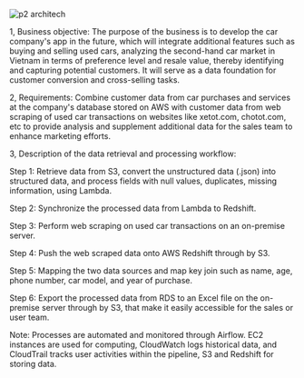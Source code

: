 ![p2 architech](https://github.com/ThanhVuong138/Second_hand_car_analytics/assets/106426014/965c7d90-f232-4ff6-8d04-c3cb3c927f95)

1, Business objective: The purpose of the business is to develop the car company's app in the future, which will integrate additional features such as buying and selling used cars, analyzing the second-hand car market in Vietnam in terms of preference level and resale value, thereby identifying and capturing potential customers. It will serve as a data foundation for customer conversion and cross-selling tasks.

2, Requirements: Combine customer data from car purchases and services at the company's database stored on AWS with customer data from web scraping of used car transactions on websites like xetot.com, chotot.com, etc to provide analysis and supplement additional data for the sales team to enhance marketing efforts.

3, Description of the data retrieval and processing workflow:

Step 1: Retrieve data from S3, convert the unstructured data (.json) into structured data, and process fields with null values, duplicates, missing information, using Lambda.

Step 2: Synchronize the processed data from Lambda to Redshift.

Step 3: Perform web scraping on used car transactions on an on-premise server.

Step 4: Push the web scraped data onto AWS Redshift through by S3.

Step 5: Mapping the two data sources and map key join such as name, age, phone number, car model, and year of purchase.

Step 6: Export the processed data from RDS to an Excel file on the on-premise server through by S3, that make it easily accessible for the sales or user team.

Note: Processes are automated and monitored through Airflow. EC2 instances are used for computing, CloudWatch logs historical data, and CloudTrail tracks user activities within the pipeline, S3 and Redshift for storing data.
